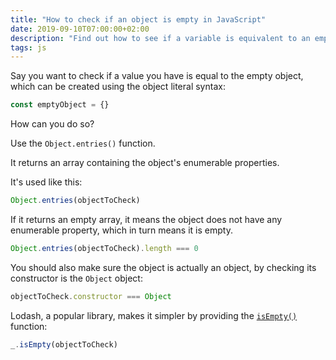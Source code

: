 ```yaml
---
title: "How to check if an object is empty in JavaScript"
date: 2019-09-10T07:00:00+02:00
description: "Find out how to see if a variable is equivalent to an empty object"
tags: js
---
```


Say you want to check if a value you have is equal to the empty object, which can be created using the object literal syntax:

```js
const emptyObject = {}
```

How can you do so?

Use the `Object.entries()` function.

It returns an array containing the object's enumerable properties.

It's used like this:

```js
Object.entries(objectToCheck)
```

If it returns an empty array, it means the object does not have any enumerable property, which in turn means it is empty.

```js
Object.entries(objectToCheck).length === 0
```

You should also make sure the object is actually an object, by checking its constructor is the `Object` object:

```js
objectToCheck.constructor === Object
```

Lodash, a popular library, makes it simpler by providing the [`isEmpty()`](https://lodash.com/docs/#isEmpty)  function:

```js
_.isEmpty(objectToCheck)
```